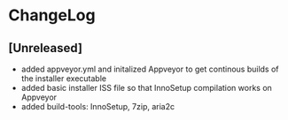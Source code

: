 # ChangeLog

## [Unreleased]

- added appveyor.yml and initalized Appveyor to get continous builds of the installer executable
- added basic installer ISS file so that InnoSetup compilation works on Appveyor
- added build-tools: InnoSetup, 7zip, aria2c
